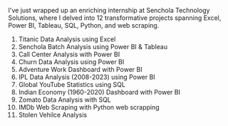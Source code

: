  I've just wrapped up an enriching internship at Senchola Technology Solutions, 
    where I delved into 12 transformative projects spanning 
    Excel, Power BI, Tableau, SQL, Python, and web scraping. 
    
1. Titanic Data Analysis using Excel
2. Senchola Batch Analysis using Power BI & Tableau
3. Call Center Analysis with Power BI
4. Churn Data Analysis using Power BI
5. Adventure Work Dashboard with Power BI
6. IPL Data Analysis (2008-2023) using Power BI
7. Global YouTube Statistics using SQL
8. Indian Economy (1960-2020) Dashboard with Power BI
9. Zomato Data Analysis with SQL 
10. IMDb Web Scraping with Python web scrapping
11. Stolen Vehilce Analysis
